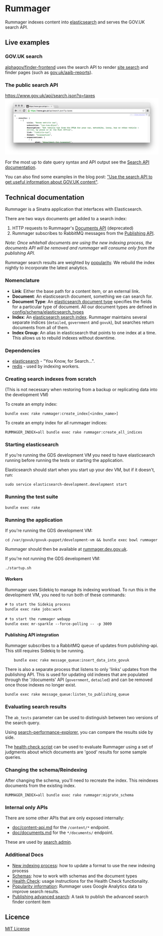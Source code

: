 # Rummager

Rummager indexes content into [elasticsearch](https://www.elastic.co/products/elasticsearch) and serves the GOV.UK search API.

## Live examples

### GOV.UK search
[alphagov/finder-frontend](https://github.com/alphagov/finder-frontend) uses
the search API to render [site search](https://www.gov.uk/search) and finder pages (such as [gov.uk/aaib-reports](https://www.gov.uk/aaib-reports)).

### The public search API
https://www.gov.uk/api/search.json?q=taxes
![Screenshot of API Response](doc/api-screenshot.png)

For the most up to date query syntax and API output see the [Search API documentation](https://docs.publishing.service.gov.uk/apis/search/search-api.html).

You can also find some examples in the blog post: ["Use the search API to get useful information about GOV.UK content"](https://gdsdata.blog.gov.uk/2016/05/26/use-the-search-api-to-get-useful-information-about-gov-uk-content/).

## Technical documentation

Rummager is a Sinatra application that interfaces with Elasticsearch.

There are two ways documents get added to a search index:

1. HTTP requests to Rummager's [Documents API](doc/documents.md) (deprecated)
2. Rummager subscribes to RabbitMQ messages from the
	 [Publishing API](https://github.com/alphagov/publishing-api).

*Note: Once whitehall documents are using the new indexing process, the documents API will be removed and rummager will consume only
from the publishing API.*

Rummager search results are weighted by [popularity](doc/popularity.md). We
rebuild the index nightly to incorporate the latest analytics.

### Nomenclature

- **Link**: Either the base path for a content item, or an external link.
- **Document**: An elasticsearch document, something we can search for.
- **Document Type**: An [elasticsearch document
	type](https://www.elastic.co/guide/en/elasticsearch/guide/current/mapping.html)
	specifies the fields for a particular type of document. All our document
	types are defined in
	[config/schema/elasticsearch_types](config/schema/elasticsearch_types)
- **Index**: An [elasticsearch search
	index](https://www.elastic.co/blog/what-is-an-elasticsearch-index). Rummager
	maintains several separate indices (`detailed`, `government` and `govuk`), 
	but searches return documents from all of them.
- **Index Group**: An alias in elasticsearch that points to one index at a
	time. This allows us to rebuild indexes without downtime.
  
### Dependencies

- [elasticsearch](https://github.com/elastic/elasticsearch) - "You Know, for Search...".
- [redis](https://github.com/redis/redis) - used by indexing workers.

### Creating search indexes from scratch
(This is not necessary when restoring from a backup or replicating data into the development VM)

To create an empty index:

    bundle exec rake rummager:create_index[<index_name>]

To create an empty index for all rummager indices:

    RUMMAGER_INDEX=all bundle exec rake rummager:create_all_indices

### Starting elasticsearch
If you're running the GDS development VM you need to have elasticsearch running before running the tests or starting the application.

Elasticsearch should start when you start up your dev VM, but if it doesn't, run:

	sudo service elasticsearch-development.development start

### Running the test suite

    bundle exec rake

### Running the application

If you're running the GDS development VM:

    cd /var/govuk/govuk-puppet/development-vm && bundle exec bowl rummager

Rummager should then be available at
[rummager.dev.gov.uk](http://rummager.dev.gov.uk/search.json?q=taxes).

If you're not running the GDS development VM:

    ./startup.sh

#### Workers
Rummager uses Sidekiq to manage its indexing workload. To run
this in the development VM, you need to run both of these commands:

    # to start the Sidekiq process
    bundle exec rake jobs:work

    # to start the rummager webapp
    bundle exec mr-sparkle --force-polling -- -p 3009

#### Publishing API integration
Rummager subscribes to a RabbitMQ queue of updates from publishing-api. This still requires Sidekiq to be running.

		bundle exec rake message_queue:insert_data_into_govuk

There is also a separate process that listens to only 'links' updates from the publishing API. This is used for updating old indexes that are populated through the '/documents' API (`government`, `detailed`) and can be removed once those indexes no longer exist.

    bundle exec rake message_queue:listen_to_publishing_queue


### Evaluating search results
The `ab_tests` parameter can be used to distinguish between two versions of
the search query.

Using [search-performance-explorer](https://github.com/alphagov/search-performance-explorer),
you can compare the results side by side.

The [health check script](https://github.com/alphagov/search-performance-explorer/blob/master/health-check.md)
can be used to evaluate Rummager using a set of judgments about which documents
are 'good' results for some sample queries.

### Changing the schema/Reindexing

After changing the schema, you'll need to recreate the index. This reindexes documents from the existing index.

    RUMMAGER_INDEX=all bundle exec rake rummager:migrate_schema

### Internal only APIs

There are some other APIs that are only exposed internally:

- [doc/content-api.md](doc/content-api.md) for the `/content/*` endpoint.
- [doc/documents.md](doc/documents.md) for the `*/documents/` endpoint.

These are used by [search admin](https://github.com/alphagov/search-admin/).

### Additional Docs

- [New indexing process](doc/new-indexing-process.md): how to update a format to use the new indexing process
- [Schemas](doc/schemas.md): how to work with schemas and the document types
- [Health Check](doc/health-check.md): usage instructions for the Health Check
	functionality.
- [Popularity information](doc/popularity.md): Rummager uses Google Analytics
	data to improve search results.
- [Publishing advanced search](doc/advanced-search.md): A task to publish the advanced search finder content item

## Licence

[MIT License](LICENCE.txt)
